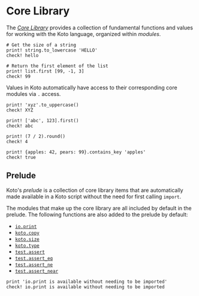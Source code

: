 # Core Library

The [_Core Library_](../core) provides a collection of fundamental functions
and values for working with the Koto language, organized within _modules_. 

```koto
# Get the size of a string
print! string.to_lowercase 'HELLO'
check! hello

# Return the first element of the list
print! list.first [99, -1, 3]
check! 99
```

Values in Koto automatically have access to their corresponding core modules 
via `.` access.

```koto
print! 'xyz'.to_uppercase()
check! XYZ

print! ['abc', 123].first()
check! abc

print! (7 / 2).round()
check! 4

print! {apples: 42, pears: 99}.contains_key 'apples'
check! true
```

## Prelude

Koto's _prelude_ is a collection of core library items that are automatically 
made available in a Koto script without the need for first calling `import`.

The modules that make up the core library are all included by default in the 
prelude. The following functions are also added to the prelude by default:

- [`io.print`](../core_lib/io#print)
- [`koto.copy`](../core_lib/koto#copy)
- [`koto.size`](../core_lib/koto#size)
- [`koto.type`](../core_lib/koto#type)
- [`test.assert`](../core_lib/test#assert)
- [`test.assert_eq`](../core_lib/test#assert-eq)
- [`test.assert_ne`](../core_lib/test#assert-ne)
- [`test.assert_near`](../core_lib/test#assert-near)

```koto
print 'io.print is available without needing to be imported'
check! io.print is available without needing to be imported
```
